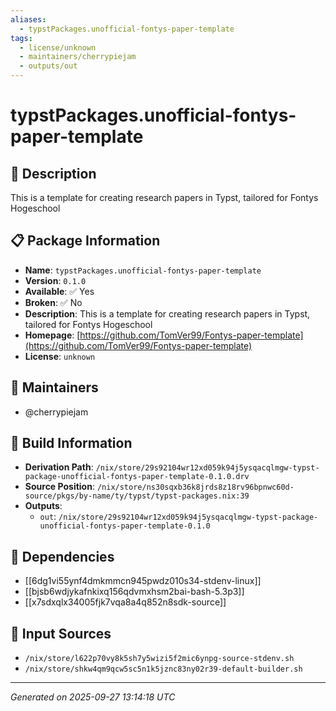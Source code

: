 ```yaml
---
aliases:
  - typstPackages.unofficial-fontys-paper-template
tags:
  - license/unknown
  - maintainers/cherrypiejam
  - outputs/out
---
```


# typstPackages.unofficial-fontys-paper-template

## 📝 Description

This is a template for creating research papers in Typst, tailored for Fontys Hogeschool

## 📋 Package Information

- **Name**: `typstPackages.unofficial-fontys-paper-template`
- **Version**: `0.1.0`
- **Available**: ✅ Yes
- **Broken**: ✅ No
- **Description**: This is a template for creating research papers in Typst, tailored for Fontys Hogeschool
- **Homepage**: [https://github.com/TomVer99/Fontys-paper-template](https://github.com/TomVer99/Fontys-paper-template)
- **License**: `unknown`
## 👥 Maintainers

- @cherrypiejam


## 🔧 Build Information

- **Derivation Path**: `/nix/store/29s92104wr12xd059k94j5ysqacqlmgw-typst-package-unofficial-fontys-paper-template-0.1.0.drv`
- **Source Position**: `/nix/store/ns30sqxb36k8jrds8z18rv96bpnwc60d-source/pkgs/by-name/ty/typst/typst-packages.nix:39`
- **Outputs**:
  - `out`:  `/nix/store/29s92104wr12xd059k94j5ysqacqlmgw-typst-package-unofficial-fontys-paper-template-0.1.0`

## 🔗 Dependencies

- [[6dg1vi55ynf4dmkmmcn945pwdz010s34-stdenv-linux]]
- [[bjsb6wdjykafnkixq156qdvmxhsm2bai-bash-5.3p3]]
- [[x7sdxqlx34005fjk7vqa8a4q852n8sdk-source]]

## 📁 Input Sources

- `/nix/store/l622p70vy8k5sh7y5wizi5f2mic6ynpg-source-stdenv.sh`
- `/nix/store/shkw4qm9qcw5sc5n1k5jznc83ny02r39-default-builder.sh`

---
*Generated on 2025-09-27 13:14:18 UTC*
